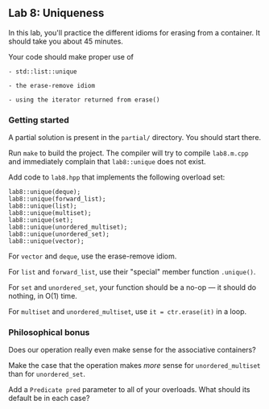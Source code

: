 ## Lab 8: Uniqueness

In this lab, you'll practice the different idioms for erasing from a container.
It should take you about 45 minutes.

Your code should make proper use of

    - std::list::unique

    - the erase-remove idiom

    - using the iterator returned from erase()


### Getting started

A partial solution is present in the `partial/` directory.
You should start there.

Run `make` to build the project. The compiler will try to compile `lab8.m.cpp`
and immediately complain that `lab8::unique` does not exist.

Add code to `lab8.hpp` that implements the following overload set:

    lab8::unique(deque);
    lab8::unique(forward_list);
    lab8::unique(list);
    lab8::unique(multiset);
    lab8::unique(set);
    lab8::unique(unordered_multiset);
    lab8::unique(unordered_set);
    lab8::unique(vector);

For `vector` and `deque`, use the erase-remove idiom.

For `list` and `forward_list`, use their "special" member function `.unique()`.

For `set` and `unordered_set`, your function should be a no-op — it should do nothing, in O(1) time.

For `multiset` and `unordered_multiset`, use `it = ctr.erase(it)` in a loop.


### Philosophical bonus

Does our operation really even make sense for the associative containers?

Make the case that the operation makes _more_ sense for `unordered_multiset`
than for `unordered_set`.

Add a `Predicate pred` parameter to all of your overloads.
What should its default be in each case?
